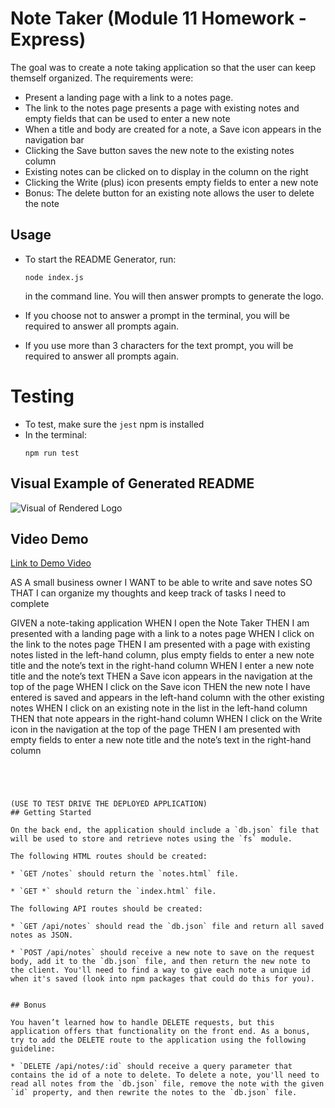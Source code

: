 # Note Taker (Module 11 Homework - Express)

The goal was to create a note taking application so that the user can keep themself organized. The requirements were:
  - Present a landing page with a link to a notes page.
  - The link to the notes page presents a page with existing notes and empty fields that can be used to enter a new note
  - When a title and body are created for a note, a Save icon appears in the navigation bar
  - Clicking the Save button saves the new note to the existing notes column
  - Existing notes can be clicked on to display in the column on the right
  - Clicking the Write (plus) icon presents empty fields to enter a new note
  - Bonus: The delete button for an existing note allows the user to delete the note

## Usage

- To start the README Generator, run: 

  ```
  node index.js
  ``` 

  in the command line. You will then answer prompts to generate the logo.

- If you choose not to answer a prompt in the terminal, you will be required to answer all prompts again.
- If you use more than 3 characters for the text prompt, you will be required to answer all prompts again.

# Testing

- To test, make sure the `jest` npm is installed
- In the terminal:
  ```
  npm run test
  ```


## Visual Example of Generated README

![Visual of Rendered Logo](./util/logo-examples/example-1.svg)



## Video Demo

[Link to Demo Video](https://watch.screencastify.com/v/RgutWQIgY9iayJUtEtbB)




AS A small business owner
I WANT to be able to write and save notes
SO THAT I can organize my thoughts and keep track of tasks I need to complete


GIVEN a note-taking application
WHEN I open the Note Taker
THEN I am presented with a landing page with a link to a notes page
WHEN I click on the link to the notes page
THEN I am presented with a page with existing notes listed in the left-hand column, plus empty fields to enter a new note title and the note’s text in the right-hand column
WHEN I enter a new note title and the note’s text
THEN a Save icon appears in the navigation at the top of the page
WHEN I click on the Save icon
THEN the new note I have entered is saved and appears in the left-hand column with the other existing notes
WHEN I click on an existing note in the list in the left-hand column
THEN that note appears in the right-hand column
WHEN I click on the Write icon in the navigation at the top of the page
THEN I am presented with empty fields to enter a new note title and the note’s text in the right-hand column
```




(USE TO TEST DRIVE THE DEPLOYED APPLICATION)
## Getting Started

On the back end, the application should include a `db.json` file that will be used to store and retrieve notes using the `fs` module.

The following HTML routes should be created:

* `GET /notes` should return the `notes.html` file.

* `GET *` should return the `index.html` file.

The following API routes should be created:

* `GET /api/notes` should read the `db.json` file and return all saved notes as JSON.

* `POST /api/notes` should receive a new note to save on the request body, add it to the `db.json` file, and then return the new note to the client. You'll need to find a way to give each note a unique id when it's saved (look into npm packages that could do this for you).


## Bonus

You haven’t learned how to handle DELETE requests, but this application offers that functionality on the front end. As a bonus, try to add the DELETE route to the application using the following guideline:

* `DELETE /api/notes/:id` should receive a query parameter that contains the id of a note to delete. To delete a note, you'll need to read all notes from the `db.json` file, remove the note with the given `id` property, and then rewrite the notes to the `db.json` file.






